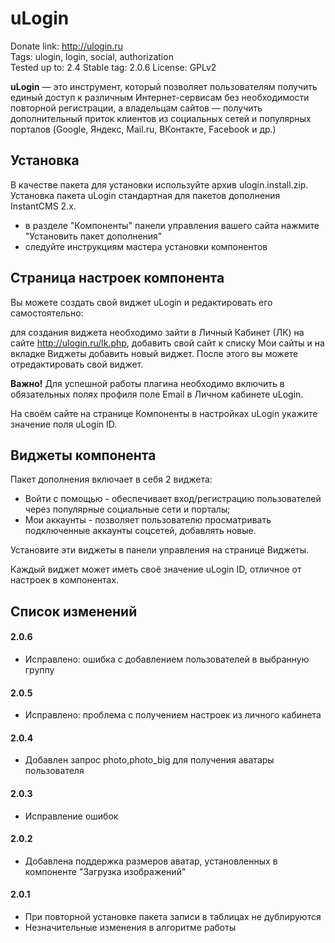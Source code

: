 # uLogin

Donate link: http://ulogin.ru  
Tags: ulogin, login, social, authorization  
Tested up to: 2.4 
Stable tag: 2.0.6
License: GPLv2  

**uLogin** — это инструмент, который позволяет пользователям получить единый доступ к различным Интернет-сервисам без необходимости повторной регистрации,
а владельцам сайтов — получить дополнительный приток клиентов из социальных сетей и популярных порталов (Google, Яндекс, Mail.ru, ВКонтакте, Facebook и др.)


## Установка

В качестве пакета для установки используйте архив ulogin.install.zip. 
Установка пакета uLogin стандартная для пакетов дополнения InstantCMS 2.x.

- в разделе "Компоненты" панели управления вашего сайта нажмите "Установить пакет дополнения"
- следуйте инструкциям мастера установки компонентов


## Страница настроек компонента

Вы можете создать свой виджет uLogin и редактировать его самостоятельно:

для создания виджета необходимо зайти в Личный Кабинет (ЛК) на сайте http://ulogin.ru/lk.php,
добавить свой сайт к списку Мои сайты и на вкладке Виджеты добавить новый виджет. После этого вы можете отредактировать свой виджет.

**Важно!** Для успешной работы плагина необходимо включить в обязательных полях профиля поле Еmail в Личном кабинете uLogin.

На своём сайте на странице Компоненты в настройках uLogin укажите значение поля uLogin ID.


## Виджеты компонента 

Пакет дополнения включает в себя 2 виджета:

- Войти с помощью - обеспечивает вход/регистрацию пользователей через популярные социальные сети и порталы;
- Мои аккаунты - позволяет пользователю просматривать подключенные аккаунты соцсетей, добавлять новые.

Установите эти виджеты в панели управления на странице Виджеты.

Каждый виджет может иметь своё значение uLogin ID, отличное от настроек в компонентах.



## Список изменений

#### 2.0.6

- Исправлено: ошибка с добавлением пользователей в выбранную группу

#### 2.0.5

- Исправлено: проблема с получением настроек из личного кабинета

#### 2.0.4

- Добавлен запрос photo,photo_big для получения аватары пользователя

#### 2.0.3

- Исправление ошибок

#### 2.0.2

- Добавлена поддержка размеров аватар, установленных в компоненте "Загрузка изображений"

#### 2.0.1

- При повторной установке пакета записи в таблицах не дублируются
- Незначительные изменения в алгоритме работы
